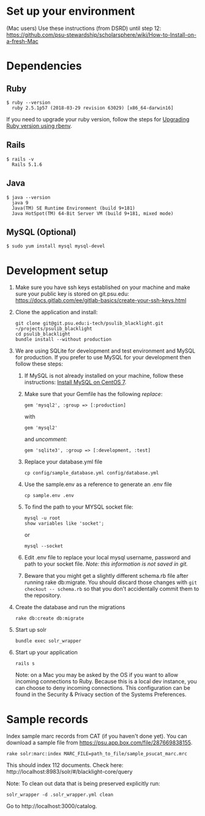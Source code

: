 # Set up your environment 
(Mac users) Use these instructions (from DSRD) until step 12: https://github.com/psu-stewardship/scholarsphere/wiki/How-to-Install-on-a-fresh-Mac

# Dependencies 

## Ruby
```
$ ruby --version
  ruby 2.5.1p57 (2018-03-29 revision 63029) [x86_64-darwin16]
```
If you need to upgrade your ruby version, follow the steps for [Upgrading Ruby version using rbenv](https://git.psu.edu/i-tech/psulib_blacklight/wikis/Upgrading-Ruby-version-using-rbenv).

## Rails
``` 
$ rails -v
  Rails 5.1.6
```

## Java

```
$ java --version
  java 9
  Java(TM) SE Runtime Environment (build 9+181)
  Java HotSpot(TM) 64-Bit Server VM (build 9+181, mixed mode)
```

## MySQL (Optional)

```
$ sudo yum install mysql mysql-devel
```

# Development setup
1.  Make sure you have ssh keys established on your machine and make sure your public key is stored on git.psu.edu: https://docs.gitlab.com/ee/gitlab-basics/create-your-ssh-keys.html
1.  Clone the application and install:
    ``` 
    git clone git@git.psu.edu:i-tech/psulib_blacklight.git ~/projects/psulib_blacklight
    cd psulib_blacklight
    bundle install --without production
    ```

1.  We are using SQLite for development and test environment and MySQL for production.
    If you prefer to use MySQL for your development then follow these steps:
      1.  If MySQL is not already installed on your machine, follow these instructions: [Install MySQL on CentOS 7](https://git.psu.edu/i-tech/psulib_blacklight/wikis/Install-MySQL-on-CentOS-7).       
      1.  Make sure that your Gemfile has the following *replace*:    
    
          ```gem 'mysql2', :group => [:production]```
          
          with
            
          ```gem 'mysql2' ```
            
          and *uncomment*:
            
          ```gem 'sqlite3', :group => [:development, :test]```
       
      1. Replace your database.yml file 
          ```
          cp config/sample_database.yml config/database.yml
          ```
      1.  Use the sample.env as a reference to generate an .env file
          ```
          cp sample.env .env
          ```
      1.  To find the path to your MYSQL socket file:
          ```
          mysql -u root
          show variables like 'socket';
          ```
          
          or
          
          ```
          mysql --socket
          ```
      1.  Edit .env file to replace your local mysql username, password and path to your socket file. *Note: this information is not saved in git.*
      1.  Beware that you might get a slightly different schema.rb file after running rake db:migrate. You should discard those changes with `git checkout -- schema.rb` so that you don't accidentally commit them to the repository.
1.  Create the database and run the migrations
    ```
    rake db:create db:migrate
    ```

1.  Start up solr
    ```
    bundle exec solr_wrapper
    ```

1.  Start up your application
    ```
    rails s
    ```
    
    Note: on a Mac you may be asked by the OS if you want to allow incoming connections to Ruby. Because this is a local dev instance, you can choose to deny incoming connections. This configuration can be found in the Security & Privacy section of the Systems Preferences. 

# Sample records
Index sample marc records from CAT (if you haven't done yet). You can download a sample file from https://psu.app.box.com/file/287669838155.
```
rake solr:marc:index MARC_FILE=path_to_file/sample_psucat_marc.mrc 
```
This should index 112 documents. Check here: http://localhost:8983/solr/#/blacklight-core/query

Note: To clean out data that is being preserved explicitly run:
```
solr_wrapper -d .solr_wrapper.yml clean
```

Go to http://localhost:3000/catalog.
